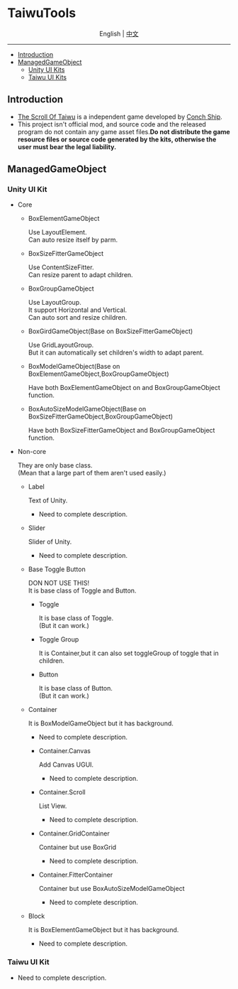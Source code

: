 # TaiwuTools

<p align="center">
  <span>English</span> |
  <a href="README.cn.md">中文</a>
</p>

---
+ [Introduction](#Introduction)
+ [ManagedGameObject](#ManagedGameObject)
	+ [Unity UI Kits](#Unity-UI-Kit)
	+ [Taiwu UI Kits](#Taiwu-UI-Kit)

## Introduction

- [The Scroll Of Taiwu](https://store.steampowered.com/app/838350/_The_Scroll_Of_Taiwu/) is a independent game developed by [Conch Ship](https://www.conchship.com.cn/).
- This project isn't official mod, and source code and the released program do not contain any game asset files.**Do not distribute the game resource files or source code generated by the kits, otherwise the user must bear the legal liability.**

## ManagedGameObject

### Unity UI Kit
+ Core

  + BoxElementGameObject

    Use LayoutElement.  
    Can auto resize itself by parm.  

  + BoxSizeFitterGameObject

    Use ContentSizeFitter.  
    Can resize parent to adapt children.  

  + BoxGroupGameObject

    Use LayoutGroup.  
    It support Horizontal and Vertical.  
    Can auto sort and resize children.  

  + BoxGirdGameObject(Base on BoxSizeFitterGameObject)

    Use GridLayoutGroup.  
    But it can automatically set children's width to adapt parent.  

  + BoxModelGameObject(Base on BoxElementGameObject,BoxGroupGameObject)

    Have both BoxElementGameObject on and BoxGroupGameObject function.  

  + BoxAutoSizeModelGameObject(Base on BoxSizeFitterGameObject,BoxGroupGameObject)

    Have both BoxSizeFitterGameObject and BoxGroupGameObject function.  

+ Non-core

  They are only base class.  
  (Mean that a large part of them aren't used easily.)  

  + Label

    Text of Unity.  

    + Need to complete description.  

  + Slider

    Slider of Unity.  

    + Need to complete description.

  + Base Toggle Button

    DON NOT USE THIS!  
    It is base class of Toggle and Button.  

    + Toggle

      It is base class of Toggle.  
      (But it can work.)  

    + Toggle Group

      It is Container,but it can also set toggleGroup of toggle that in children.

    + Button

      It is base class of Button.  
      (But it can work.)  

  + Container

    It is BoxModelGameObject but it has background.
      + Need to complete description.

    + Container.Canvas

      Add Canvas UGUI.
        + Need to complete description.

    + Container.Scroll

      List View.
        + Need to complete description.

    + Container.GridContainer

      Container but use BoxGrid
        + Need to complete description.

    + Container.FitterContainer

      Container but use BoxAutoSizeModelGameObject
        + Need to complete description.

  + Block

    It is BoxElementGameObject but it has background.
      + Need to complete description.

### Taiwu UI Kit
+ Need to complete description.